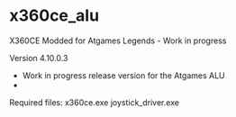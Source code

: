# x360ce_alu
 
X360CE Modded for Atgames Legends - Work in progress

Version 4.10.0.3
 - Work in progress release version for the Atgames ALU
 - 
 
 
 Required files:
 x360ce.exe
 joystick_driver.exe